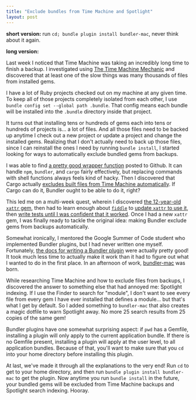 ```yaml
---
title: "Exclude bundles from Time Machine and Spotlight"
layout: post
---
```


**short version:** run `cd; bundle plugin install bundler-mac`, never think about it again.


**long version:**

Last week I noticed that Time Machine was taking an incredibly long time to finish a backup. I investigated using [The Time Machine Mechanic](https://eclecticlight.co/consolation-t2m2-and-log-utilities/) and discovered that at least one of the slow things was many thousands of files from installed gems.

I have a lot of Ruby projects checked out on my machine at any given time. To keep all of those projects completely isolated from each other, I use `bundle config set --global path .bundle`. That config means each bundle will be installed into the `.bundle` directory inside that project.

It turns out that installing tens or hundreds of gems each into tens or hundreds of projects is... a lot of files. And all those files need to be backed up anytime I check out a new project or update a project and change the installed gems. Realizing that I don't actually need to back up those files, since I can reinstall the ones I need by running `bundle install`, I started looking for ways to automatically exclude bundled gems from backups.

I was able to find [a pretty good wrapper function](https://gist.github.com/peterdemartini/4c918635208943e7a042ff5ffa789fc1) posted to Github. It can handle `npm`, `bundler`, and `cargo` fairly effectively, but replacing commands with shell functions always feels kind of hacky. Then I discovered that Cargo actually [excludes built files from Time Machine automatically](https://github.com/rust-lang/cargo/issues/3884). If Cargo can do it, Bundler ought to be able to do it, right?

This led me on a multi-week quest, wherein I discovered [the 12-year-old `xattr` gem](https://rubygems.org/gems/xattr), then had to learn enough about [`fiddle`](https://github.com/ruby/fiddle) to [update `xattr` to use it](https://github.com/indirect/xattr), then [write tests until I was confident that it worked](https://github.com/indirect/xattr/blob/main/spec/xattr_spec.rb). Once I had a new `xattr` gem, I was finally ready to tackle the original idea: making Bundler exclude gems from backups automatically.

Somewhat ironically, I mentored the Google Summer of Code student who implemented Bundler plugins, but I had never written one myself. Fortunately, [the docs for writing a Bundler plugin](https://bundler.io/guides/bundler_plugins.html) were actually pretty good! It took much less time to actually make it work than it had to figure out what I wanted to do in the first place. In an afternoon of work, [bundler-mac](https://github.com/indirect/bundler-mac) was born.

While researching Time Machine and how to exclude files from backups, I discovered the answer to something else that had annoyed me: Spotlight indexing. If I use the Finder to search for "module", I don't want to see every file from every gem I have ever installed that defines a module... but that's what I get by default. So I added something to `bundler-mac` that also creates a magic dotfile to warn Spotlight away. No more 25 search results from 25 copies of the same gem!

Bundler plugins have one somewhat surprising aspect: if `pwd` has a Gemfile, installing a plugin will only apply to the current application bundle. If there is no Gemfile present, installing a plugin will apply at the user level, to all application bundles. Because of that, you'll want to make sure that you `cd` into your home directory before installing this plugin.

At last, we've made it through all the explanations to the very end! Run `cd` to get to your home directory, and then run `bundle plugin install bundler-mac` to get the plugin. Now anytime you run `bundle install` in the future, your bundled gems will be excluded from Time Machine backups and Spotlight search indexing. Hooray.
